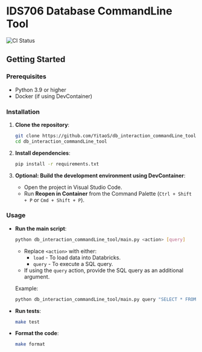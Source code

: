 # IDS706 Database CommandLine Tool
![CI Status](https://github.com/YitaoS/db_interaction_commandLine_tool/actions/workflows/cicd.yml/badge.svg)
## Getting Started

### Prerequisites

- Python 3.9 or higher
- Docker (if using DevContainer)

### Installation

1. **Clone the repository**:
   ```bash
   git clone https://github.com/YitaoS/db_interaction_commandLine_tool.git
   cd db_interaction_commandLine_tool
   ```

2. **Install dependencies**:
   ```bash
   pip install -r requirements.txt
   ```

3. **Optional: Build the development environment using DevContainer**:
   - Open the project in Visual Studio Code.
   - Run **Reopen in Container** from the Command Palette (`Ctrl + Shift + P` or `Cmd + Shift + P`).

### Usage

- **Run the main script**:
  ```bash
  python db_interaction_commandLine_tool/main.py <action> [query]
  ```
  - Replace `<action>` with either:
    - `load` - To load data into Databricks.
    - `query` - To execute a SQL query.
  - If using the `query` action, provide the SQL query as an additional argument.

  Example:
  ```bash
  python db_interaction_commandLine_tool/main.py query "SELECT * FROM default.customers;"
  ```

- **Run tests**:
  ```bash
  make test
  ```

- **Format the code**:
  ```bash
  make format
  ```